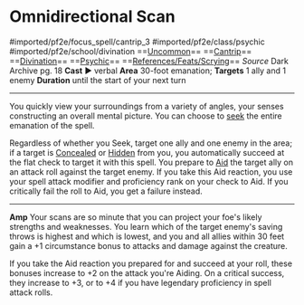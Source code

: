 # Omnidirectional Scan
#imported/pf2e/focus_spell/cantrip_3 #imported/pf2e/class/psychic #imported/pf2e/school/divination
==[Uncommon](uncommon.md)== ==[Cantrip](cantrip.md)== ==[Divination](divination.md)== ==[Psychic](../../../Traits/Psychic.md)== ==[References/Feats/Scrying](References/Feats/Scrying)==
*Source* Dark Archive pg. 18
**Cast** ► verbal
**Area** 30-foot emanation; **Targets** 1 ally and 1 enemy
**Duration** until the start of your next turn

---
You quickly view your surroundings from a variety of angles, your senses constructing an overall mental picture. You can choose to [seek](seek.md) the entire emanation of the spell.

Regardless of whether you Seek, target one ally and one enemy in the area; if a target is [Concealed](../../../Conditions/Concealed.md) or [Hidden](../../../Conditions/Hidden.md) from you, you automatically succeed at the flat check to target it with this spell. You prepare to [Aid](../../../Rules/Actions/Basic_Actions/Aid.md) the target ally on an attack roll against the target enemy. If you take this Aid reaction, you use your spell attack modifier and proficiency rank on your check to Aid. If you critically fail the roll to Aid, you get a failure instead.

---
**Amp** Your scans are so minute that you can project your foe's likely strengths and weaknesses. You learn which of the target enemy's saving throws is highest and which is lowest, and you and all allies within 30 feet gain a +1 circumstance bonus to attacks and damage against the creature.

If you take the Aid reaction you prepared for and succeed at your roll, these bonuses increase to +2 on the attack you're Aiding. On a critical success, they increase to +3, or to +4 if you have legendary proficiency in spell attack rolls.